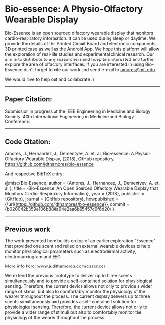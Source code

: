 # Bio-essence: A Physio-Olfactory Wearable Display 
Bio-Essence is an open sourced olfactory wearable display that monitors cardio-respiratory information. It can be used during sleep or daytime. We provide the details of the Printed Circuit Board and electronic components, 3D printed case as well as the Android App.
We hope this platform will allow the exploration of real-life studies and experimental clinical research. Our aim is to distribute to any researchers and hospitals interested and further explore the area of olfactory interfaces. If you are interested in using Bio-Essence
don't forget to cite our work and send e-mail to amores@mit.edu. 

We would love to help out and collaborate :)

------------------------------------------------------------------------------------------------------------------------------------------
Paper Citation:
------------------------------------------------------------------------------------------------------------------------------------------
Submission in progress at the IEEE Engineering in Medicine and Biology Society. 
40th International Engineering in Medicine and Biology Conference.

------------------------------------------------------------------------------------------------------------------------------------------
Code Citation:
------------------------------------------------------------------------------------------------------------------------------------------

Amores, J., Hernandez, J., Dementyev, A. et. al, Bio-essence: A Physio-Olfactory Wearable Display, (2018), GitHub repository, https://github.com/jdthamores/bio-essence

And respective BibTeX entry:

@misc{Bio-Essence,
  author = {Amores, J., Hernandez, J., Dementyev, A. et. al,},
  title = {Bio-Essence: An Open Sourced Olfactory Wearable Display that Monitors Cardio-Respiratory Information},
  year = {2018},
  publisher = {GitHub},
  journal = {GitHub repository},
  howpublished = {\url{https://github.com/jdthamores/bio-essence}},
  commit = {b020042b359e106b888a64e2aa6b95457c9f6d20}
}

------------------------------------------------------------------------------------------------------------------------------------------
Previous work
------------------------------------------------------------------------------------------------------------------------------------------
The work presented here builds on top of an earlier exploration "Essence" that provided one scent and relied on external wearable devices to help monitor physiological parameters such as electrodermal activity, electrocardiogram and EEG. 

More info here: www.judithamores.com/essence/

We extend the previous prototype to deliver up to three scents simultaneously and to provide a self-contained solution for physiological sensing. Therefore, the current device allows not only to provide a wider range of stimuli but also to comfortably monitor the physiology of the wearer throughout the process. The current display delivers up to three scents simultaneously and provides a self-contained solution for physiological sensing. Therefore, the current device allows not only to provide a wider range of stimuli but also to comfortably monitor the physiology of the wearer throughout the process. 
